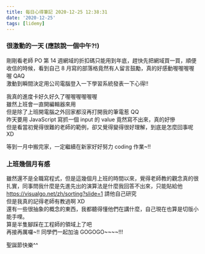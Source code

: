 ```yaml
---
title: 每日心得筆記 2020-12-25 12:38:31
date: '2020-12-25'
tags: [lidemy]
---
```


### 很激動的一天 (應該說一個中午?!)

剛剛看老師 PO 第 14 週網域的折扣碼只能用到年底，趕快先把網域買一買，順便收信的時候，看到自己 8 月寫的部落格竟然有人留言鼓勵，真的好感動喔喔喔喔喔 QAQ  
激動到瞬間決定用公司電腦登入一下學習系統發表一下心得!!

我真的進度卡好久好久了喔喔喔喔喔喔  
雖然上班會一直開編輯器來用  
但是除了上班開電腦之外回家都沒再打開我的筆電惹 QQ  
昨天要用 JavaScript 寫抓一個 input 的 value 竟然寫不出來，真的好慘  
但是看當初覺得很難的老師的範例，卻又覺得變得很好理解，到底是怎麼回事呢 XD

等到一月中搬完家，一定繼續在新家好好努力 coding 作業~!!

### 上班幾個月有感

雖然還不是全職寫程式，但是這幾個月上班的時間以來，覺得老師教的觀念真的很扎實，同事問我什麼是先進先出的演算法是什麼我回答不出來，只能貼給他 https://visualgo.net/zh/sorting?slide=1 請他自己研究  
但是我真的記得老師有教過啊 XD  
還有一些很抽象的概念的東西，我都聽得懂他們在講什麼，自己現在也算是切版小能手哩。  
算是半隻腳踩在工程師的領域上了吧  
再接再厲囉~!! 同學們一起加油 GOGOGO~~~~!!!

聖誕節快樂^^
